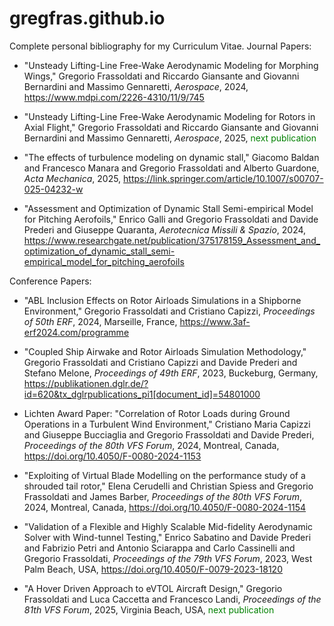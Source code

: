 # gregfras.github.io
Complete personal bibliography for my Curriculum Vitae.
Journal Papers:

* "Unsteady Lifting-Line Free-Wake Aerodynamic Modeling for Morphing Wings," Gregorio Frassoldati and Riccardo Giansante and Giovanni Bernardini and Massimo Gennaretti,
_Aerospace_, 2024, https://www.mdpi.com/2226-4310/11/9/745

* "Unsteady Lifting-Line Free-Wake Aerodynamic Modeling for Rotors in Axial Flight," Gregorio Frassoldati and Riccardo Giansante and Giovanni Bernardini and Massimo Gennaretti,
_Aerospace_, 2025, <span style="color: green"> next publication </span>

* "The effects of turbulence modeling on dynamic stall," Giacomo Baldan and Francesco Manara and Gregorio Frassoldati and Alberto Guardone,
_Acta Mechanica_, 2025, https://link.springer.com/article/10.1007/s00707-025-04232-w

* "Assessment and Optimization of Dynamic Stall Semi-empirical Model for Pitching Aerofoils," Enrico Galli and Gregorio Frassoldati and Davide Prederi and Giuseppe Quaranta,
_Aerotecnica Missili & Spazio_, 2024, https://www.researchgate.net/publication/375178159_Assessment_and_optimization_of_dynamic_stall_semi-empirical_model_for_pitching_aerofoils

Conference Papers:
* "ABL Inclusion Effects on Rotor Airloads Simulations in a Shipborne Environment," Gregorio Frassoldati and Cristiano Capizzi, 
_Proceedings of 50th ERF_, 2024, Marseille, France, https://www.3af-erf2024.com/programme

* "Coupled Ship Airwake and Rotor Airloads Simulation Methodology," Gregorio Frassoldati and Cristiano Capizzi and Davide Prederi and Stefano Melone,
_Proceedings of 49th ERF_, 2023, Buckeburg, Germany, https://publikationen.dglr.de/?id=620&tx_dglrpublications_pi1[document_id]=54801000

* Lichten Award Paper: "Correlation of Rotor Loads during Ground Operations in a Turbulent Wind Environment," Cristiano Maria Capizzi and Giuseppe Bucciaglia and Gregorio Frassoldati and Davide Prederi,
_Proceedings of the 80th VFS Forum_, 2024, Montreal, Canada, https://doi.org/10.4050/F-0080-2024-1153

* "Exploiting of Virtual Blade Modelling on the performance study of a shrouded tail rotor," Elena Cerudelli and Christian Spiess and Gregorio Frassoldati and James Barber,
_Proceedings of the 80th VFS Forum_, 2024, Montreal, Canada, https://doi.org/10.4050/F-0080-2024-1154

* "Validation of a Flexible and Highly Scalable Mid-fidelity Aerodynamic Solver with Wind-tunnel Testing," Enrico Sabatino and Davide Prederi and Fabrizio Petri and Antonio Sciarappa and Carlo Cassinelli and Gregorio Frassoldati, 
_Proceedings of the 79th VFS Forum_, 2023, West Palm Beach, USA, https://doi.org/10.4050/F-0079-2023-18120

* "A Hover Driven Approach to eVTOL Aircraft Design," Gregorio Frassoldati and Luca Caccetta and Francesco Landi,
_Proceedings of the 81th VFS Forum_, 2025, Virginia Beach, USA, <span style="color: green"> next publication </span>
